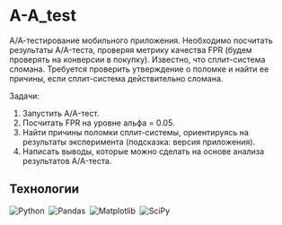 # A-A_test
А/А-тестирование мобильного приложения. Необходимо посчитать результаты A/A-теста, проверяя метрику качества FPR (будем проверять на конверсии в покупку). Известно, что сплит-система сломана. Требуется проверить утверждение о поломке и найти ее причины, если сплит-система действительно сломана.

Задачи:
1. Запустить A/A-тест.
2. Посчитать FPR на уровне альфа = 0.05.
3. Найти причины поломки сплит-системы, ориентируясь на результаты эксперимента (подсказка: версия приложения).
4. Написать выводы, которые можно сделать на основе анализа результатов A/A-теста.

## Технологии  

![Python](https://img.shields.io/badge/Python-3776AB?style=for-the-badge&logo=python&logoColor=white)&nbsp;
![Pandas](https://img.shields.io/badge/pandas-%23150458.svg?style=for-the-badge&logo=pandas&logoColor=white)&nbsp;
![Matplotlib](https://img.shields.io/badge/Matplotlib-%23ffffff.svg?style=for-the-badge&logo=Matplotlib&logoColor=black)&nbsp;
![SciPy](https://img.shields.io/badge/SciPy-%230C55A5.svg?style=for-the-badge&logo=scipy&logoColor=%white)
